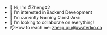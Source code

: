 - 👋 Hi, I’m @ZhengQ2
- 👀 I’m interested in Backend Development
- 🌱 I’m currently learning C and Java
- 💞️ I’m looking to collaborate on everything!
- 📫 How to reach me: zheng.qiu@uwaterloo.ca

<!---
ZhengQ2/ZhengQ2 is a ✨ special ✨ repository because its `README.md` (this file) appears on your GitHub profile.
You can click the Preview link to take a look at your changes.
--->
